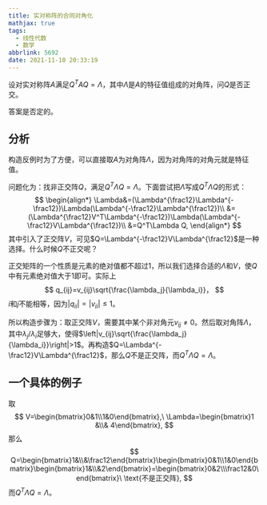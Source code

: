 ```yaml
---
title: 实对称阵的合同对角化
mathjax: true
tags:
  - 线性代数
  - 数学
abbrlink: 5692
date: 2021-11-10 20:33:19
---
```


设对实对称阵$A$满足$Q^TAQ=\Lambda$，其中$\Lambda$是$A$的特征值组成的对角阵，问$Q$是否正交。

答案是否定的。

<!--more-->

## 分析

构造反例时为了方便，可以直接取$A$为对角阵$\Lambda$，因为对角阵的对角元就是特征值。

问题化为：找非正交阵$Q$，满足$Q^T\Lambda Q=\Lambda$。下面尝试把$\Lambda$写成$Q^T\Lambda Q$的形式：
$$
\begin{align*}
\Lambda&=(\Lambda^{\frac12}\Lambda^{-\frac12})\Lambda(\Lambda^{-\frac12}\Lambda^{\frac12})\\
&=(\Lambda^{\frac12}V^T\Lambda^{-\frac12})\Lambda(\Lambda^{-\frac12}V\Lambda^{\frac12})\\
&=Q^T\Lambda Q,
\end{align*}
$$
其中引入了正交阵$V$，可见$Q=\Lambda^{-\frac12}V\Lambda^{\frac12}$是一种选择。什么时候$Q$不正交呢？

正交矩阵的一个性质是元素的绝对值都不超过1，所以我们选择合适的$\Lambda$和$V$，使$Q$中有元素绝对值大于1即可。实际上
$$
q_{ij}=v_{ij}\sqrt{\frac{\lambda_j}{\lambda_i}}，
$$
$i$和$j$不能相等，因为$|q_{ii}|=|v_{ii}|\leq1$。

所以构造步骤为：取正交阵$V$，需要其中某个非对角元$v_{ij}\ne0$。然后取对角阵$\Lambda$，其中$\lambda_j/\lambda_i$足够大，使得$\left|v_{ij}\sqrt{\frac{\lambda_j}{\lambda_i}}\right|>1$。再构造$Q=\Lambda^{-\frac12}V\Lambda^{\frac12}$，那么$Q$不是正交阵，而$Q^T\Lambda Q=\Lambda$。

## 一个具体的例子

取
$$
V=\begin{bmatrix}0&1\\1&0\end{bmatrix},\ \Lambda=\begin{bmatrix}1 &\\& 4\end{bmatrix},
$$
那么
$$
Q=\begin{bmatrix}1&\\&\frac12\end{bmatrix}\begin{bmatrix}0&1\\1&0\end{bmatrix}\begin{bmatrix}1&\\&2\end{bmatrix}=\begin{bmatrix}0&2\\\frac12&0\end{bmatrix}\ \text{不是正交阵},
$$
而$Q^T\Lambda Q=\Lambda$。

